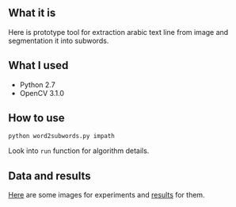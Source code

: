 ## What it is
Here is prototype tool for extraction arabic text line from image and segmentation it into subwords.

## What I used
* Python 2.7
* OpenCV 3.1.0

## How to use
```
python word2subwords.py impath
```
Look into `run` function for algorithm details.

## Data and results
[Here][0] are some images for experiments and [results][1] for them.

[0]: https://drive.google.com/open?id=0ByCvR0pLHcV5SFppMWt5LW93dVE
[1]: https://drive.google.com/open?id=0ByCvR0pLHcV5MVpMRUIwYUVkazQ
